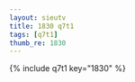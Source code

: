 ```yaml
--- 
layout: sieutv
title: 1830 q7t1
tags: [q7t1]
thumb_re: 1830
---
```

{% include q7t1 key="1830" %} 
